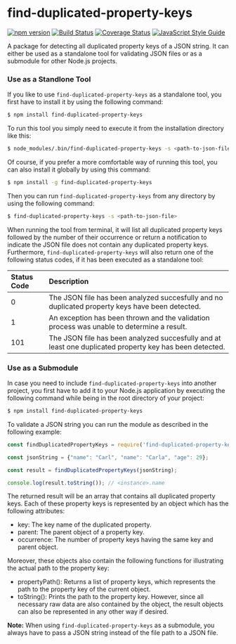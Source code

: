 # find-duplicated-property-keys

 [![npm version](https://badge.fury.io/js/find-duplicated-property-keys.svg)](https://badge.fury.io/js/find-duplicated-property-keys)
 [![Build Status](https://travis-ci.com/SebastianG77/find-duplicated-property-keys.svg?branch=master)](https://travis-ci.com/SebastianG77/find-duplicated-property-keys)
 [![Coverage Status](https://coveralls.io/repos/github/SebastianG77/find-duplicated-property-keys/badge.svg?branch=master)](https://coveralls.io/github/SebastianG77/find-duplicated-property-keys?branch=master)
 [![JavaScript Style Guide](https://img.shields.io/badge/code_style-standard-brightgreen.svg)](https://standardjs.com)

A package for detecting all duplicated property keys of a JSON string. It can either be used as a standalone tool for validating JSON files or as a submodule for other Node.js projects.


### Use as a Standlone Tool

If you like to use `find-duplicated-property-keys` as a standalone tool, you first have to install it by using the following command:

```bash
$ npm install find-duplicated-property-keys
```

To run this tool you simply need to execute it from the installation directory like this:

```bash
$ node_modules/.bin/find-duplicated-property-keys -s <path-to-json-file>
```

Of course, if you prefer a more comfortable way of running this tool, you can also install it globally by using this command:

```bash
$ npm install -g find-duplicated-property-keys
```

Then you can run `find-duplicated-property-keys` from any directory by using the following command:

```bash
$ find-duplicated-property-keys -s <path-to-json-file>
```

When running the tool from terminal, it will list all duplicated property keys followed by the number of their occurrence or return a notification to indicate the JSON file does not contain any duplicated property keys. Furthermore, `find-duplicated-property-keys` will also return one of the following status codes, if it has been executed as a standalone tool:

|Status Code|Description|
|:--|:--|
|0|The JSON file has been analyzed succesfully and no duplicated property keys have been detected.|
|1|An exception has been thrown and the validation process was unable to determine a result.|
|101|The JSON file has been analyzed succesfully and at least one duplicated property key has been detected.|


### Use as a Submodule

In case you need to include `find-duplicated-property-keys` into another project, you first have to add it to your Node.js application by executing the following command while being in the root directory of your project:

```bash
$ npm install find-duplicated-property-keys
```

To validate a JSON string you can run the module as described in the following example:

```javascript
const findDuplicatedPropertyKeys = require('find-duplicated-property-keys');

const jsonString = {"name": "Carl", "name": "Carla", "age": 29};

const result = findDuplicatedPropertyKeys(jsonString);

console.log(result.toString()); // <instance>.name
```

The returned result will be an array that contains all duplicated property keys. Each of these property keys is represented by an object which has the following attributes:

- key: The key name of the duplicated property.
- parent: The parent object of a property key.
- occurrence: The number of property keys having the same key and parent object.

Moreover, these objects also contain the following functions for illustrating the actual path to the property key:

- propertyPath(): Returns a list of property keys, which represents the path to the property key of the current object.
- toString(): Prints the path to the property key. However, since all necessary raw data are also contained by the object, the result objects can also be represented in any other way if desired.

**Note:** When using `find-duplicated-property-keys` as a submodule, you always have to pass a JSON string instead of the file path to a JSON file. 